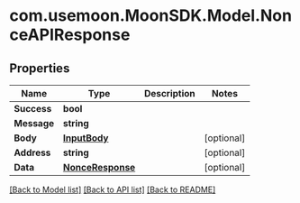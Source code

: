 # com.usemoon.MoonSDK.Model.NonceAPIResponse

## Properties

| Name        | Type                                  | Description | Notes       |
| ----------- | ------------------------------------- | ----------- | ----------- |
| **Success** | **bool**                              |             |             |
| **Message** | **string**                            |             |             |
| **Body**    | [**InputBody**](inputbody.md)         |             | \[optional] |
| **Address** | **string**                            |             | \[optional] |
| **Data**    | [**NonceResponse**](nonceresponse.md) |             | \[optional] |

[\[Back to Model list\]](./#documentation-for-models) [\[Back to API list\]](./#documentation-for-api-endpoints) [\[Back to README\]](./)
